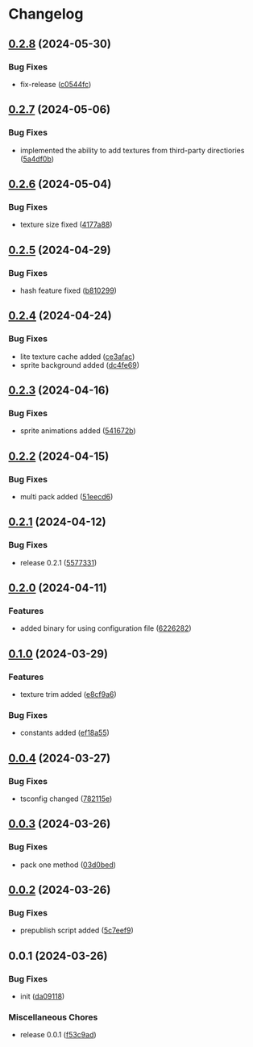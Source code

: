 # Changelog

## [0.2.8](https://github.com/ksv90/texture-packer/compare/v0.2.7...v0.2.8) (2024-05-30)


### Bug Fixes

* fix-release ([c0544fc](https://github.com/ksv90/texture-packer/commit/c0544fc9d9fda88e24cd1f7a1255d27087573d4c))

## [0.2.7](https://github.com/ksv90/texture-packer/compare/v0.2.6...v0.2.7) (2024-05-06)


### Bug Fixes

* implemented the ability to add textures from third-party directiories ([5a4df0b](https://github.com/ksv90/texture-packer/commit/5a4df0bd38313ae1f5d008ea8ac87c5fef4c166c))

## [0.2.6](https://github.com/ksv90/texture-packer/compare/v0.2.5...v0.2.6) (2024-05-04)


### Bug Fixes

* texture size fixed ([4177a88](https://github.com/ksv90/texture-packer/commit/4177a8860b5b5eed8964dfae948cfc79557099c3))

## [0.2.5](https://github.com/ksv90/texture-packer/compare/v0.2.4...v0.2.5) (2024-04-29)


### Bug Fixes

* hash feature fixed ([b810299](https://github.com/ksv90/texture-packer/commit/b81029934a8d7f54121eff8a6cf22cb3e7f24177))

## [0.2.4](https://github.com/ksv90/texture-packer/compare/v0.2.3...v0.2.4) (2024-04-24)


### Bug Fixes

* lite texture cache added ([ce3afac](https://github.com/ksv90/texture-packer/commit/ce3afac9b2fa7b6b069ae626124558c34f665b04))
* sprite background added ([dc4fe69](https://github.com/ksv90/texture-packer/commit/dc4fe692efec651eaf742ebe1ae7ca9ef51f61a4))

## [0.2.3](https://github.com/ksv90/texture-packer/compare/v0.2.2...v0.2.3) (2024-04-16)


### Bug Fixes

* sprite animations added ([541672b](https://github.com/ksv90/texture-packer/commit/541672b78065fa8654e000136236cc25db7ad415))

## [0.2.2](https://github.com/ksv90/texture-packer/compare/v0.2.1...v0.2.2) (2024-04-15)


### Bug Fixes

* multi pack added ([51eecd6](https://github.com/ksv90/texture-packer/commit/51eecd6ce07ee78a2cc2e16cd9fd7647aeaeffed))

## [0.2.1](https://github.com/ksv90/texture-packer/compare/v0.2.0...v0.2.1) (2024-04-12)


### Bug Fixes

* release 0.2.1 ([5577331](https://github.com/ksv90/texture-packer/commit/55773312b13040a4f1beb81c7469fee0c31abcd7))

## [0.2.0](https://github.com/ksv90/texture-packer/compare/v0.1.0...v0.2.0) (2024-04-11)


### Features

* added binary for using configuration file ([6226282](https://github.com/ksv90/texture-packer/commit/6226282916053d187b0b820c5ff125b09500ce3c))

## [0.1.0](https://github.com/ksv90/texture-packer/compare/v0.0.4...v0.1.0) (2024-03-29)


### Features

* texture trim added ([e8cf9a6](https://github.com/ksv90/texture-packer/commit/e8cf9a6c2631c251dc355f7b88ec3077c93bb448))


### Bug Fixes

* constants added ([ef18a55](https://github.com/ksv90/texture-packer/commit/ef18a55c09abed6fce9dd0be2ff23113ea95bd53))

## [0.0.4](https://github.com/ksv90/texture-packer/compare/v0.0.3...v0.0.4) (2024-03-27)


### Bug Fixes

* tsconfig changed ([782115e](https://github.com/ksv90/texture-packer/commit/782115e6693a4366b6e94b5e0bcc99efcbcd73f3))

## [0.0.3](https://github.com/ksv90/texture-packer/compare/v0.0.2...v0.0.3) (2024-03-26)


### Bug Fixes

* pack one method ([03d0bed](https://github.com/ksv90/texture-packer/commit/03d0bedbdc69a86607836f07e92efb54bb6edb74))

## [0.0.2](https://github.com/ksv90/texture-packer/compare/v0.0.1...v0.0.2) (2024-03-26)


### Bug Fixes

* prepublish script added ([5c7eef9](https://github.com/ksv90/texture-packer/commit/5c7eef99cc79e9e63800d1a140d0b6ef0dabf07d))

## 0.0.1 (2024-03-26)


### Bug Fixes

* init ([da09118](https://github.com/ksv90/texture-packer/commit/da0911835b3e8d9f47870b760973ee851fd40075))


### Miscellaneous Chores

* release 0.0.1 ([f53c9ad](https://github.com/ksv90/texture-packer/commit/f53c9add3d9342cc2d76cbe61828150d79b16989))
